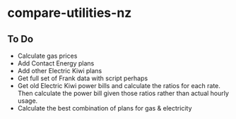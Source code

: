 # compare-utilities-nz

## To Do

- Calculate gas prices
- Add Contact Energy plans
- Add other Electric Kiwi plans
- Get full set of Frank data with script perhaps
- Get old Electric Kiwi power bills and calculate the ratios for each rate. Then calculate the power bill given those ratios rather than actual hourly usage.
- Calculate the best combination of plans for gas & electricity
